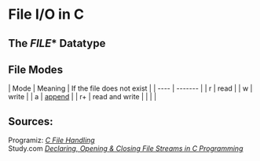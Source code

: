 # File I/O in C

## The _FILE_* Datatype

## File Modes

| Mode | Meaning | If the file does not exist |
| ---- | ------- |
| r | read |
| w | write |
| a | [append](https://www.quora.com/What-is-append-mode-in-C) |
| r+ | read and write |
|  |  |

## Sources: 
Programiz: [_C File Handling_](https://www.programiz.com/c-programming/c-file-input-output) <br />
Study.com [_Declaring, Opening & Closing File Streams in C Programming_](https://study.com/academy/lesson/declaring-opening-closing-file-streams-in-c-programming.html) <br />
